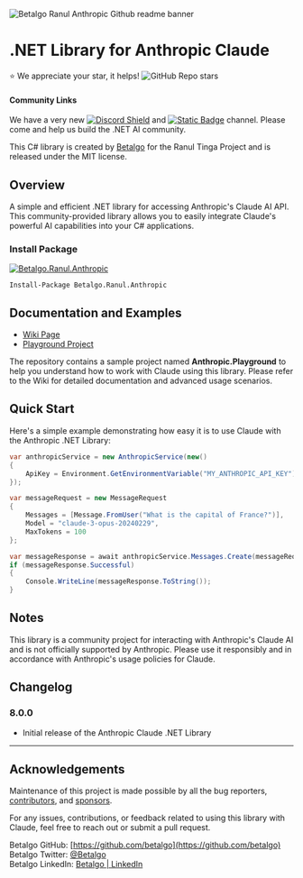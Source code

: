 ﻿![Betalgo Ranul Anthropic Github readme banner](https://github.com/user-attachments/assets/c669c7b0-4e37-4c8d-b8fb-b3dd13a8f5ed)
# .NET Library for Anthropic Claude

⭐ We appreciate your star, it helps! ![GitHub Repo stars](https://img.shields.io/github/stars/betalgo/Anthropic)  
 #### Community Links
 We have a very new [![Discord Shield](https://discord.com/api/guilds/1250841506785529916/widget.png?style=shield)](https://discord.gg/gfgHsWnGxy)   and [![Static Badge](https://img.shields.io/badge/Reddit-BetalgoDevelopers-orange)](https://www.reddit.com/r/BetalgoDevelopers) channel. Please come and help us build the .NET AI community.
 

This C# library is created by [Betalgo](https://github.com/betalgo) for the Ranul Tinga Project and is released under the MIT license.

## Overview
A simple and efficient .NET library for accessing Anthropic's Claude AI API. This community-provided library allows you to easily integrate Claude's powerful AI capabilities into your C# applications.

### Install Package
[![Betalgo.Ranul.Anthropic](https://img.shields.io/nuget/v/Betalgo.Ranul.Anthropic?style=for-the-badge)](https://www.nuget.org/packages/Betalgo.Ranul.Anthropic/)
```shell
Install-Package Betalgo.Ranul.Anthropic
```

## Documentation and Examples
- [Wiki Page](https://github.com/betalgo/anthropic/wiki)
- [Playground Project](https://github.com/betalgo/Anthropic/tree/master/Anthropic.Playground)

The repository contains a sample project named **Anthropic.Playground** to help you understand how to work with Claude using this library. Please refer to the Wiki for detailed documentation and advanced usage scenarios.

## Quick Start

Here's a simple example demonstrating how easy it is to use Claude with the Anthropic .NET Library:

```csharp
var anthropicService = new AnthropicService(new()
{
    ApiKey = Environment.GetEnvironmentVariable("MY_ANTHROPIC_API_KEY")
});

var messageRequest = new MessageRequest
{
    Messages = [Message.FromUser("What is the capital of France?")],
    Model = "claude-3-opus-20240229",
    MaxTokens = 100
};

var messageResponse = await anthropicService.Messages.Create(messageRequest);
if (messageResponse.Successful)
{
    Console.WriteLine(messageResponse.ToString());
}
```

## Notes
This library is a community project for interacting with Anthropic's Claude AI and is not officially supported by Anthropic. Please use it responsibly and in accordance with Anthropic's usage policies for Claude.

## Changelog
### 8.0.0
- Initial release of the Anthropic Claude .NET Library

---

## Acknowledgements
Maintenance of this project is made possible by all the bug reporters, [contributors](https://github.com/betalgo/anthropic/graphs/contributors), and [sponsors](https://github.com/sponsors/kayhantolga).

For any issues, contributions, or feedback related to using this library with Claude, feel free to reach out or submit a pull request.

Betalgo GitHub: [https://github.com/betalgo](https://github.com/betalgo)  
Betalgo Twitter: [@Betalgo](https://twitter.com/Betalgo)  
Betalgo LinkedIn: [Betalgo | LinkedIn](https://www.linkedin.com/company/betalgo-up)
